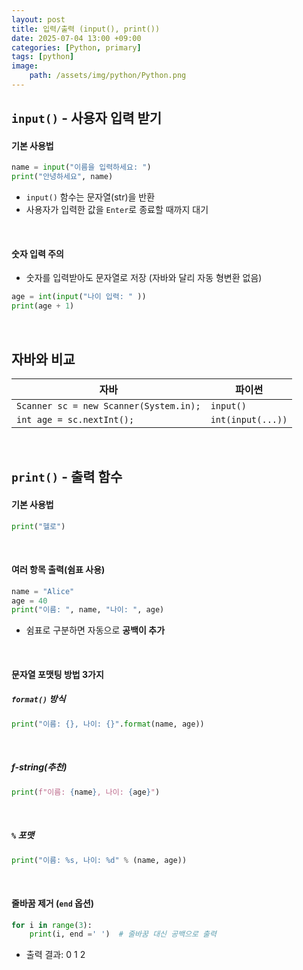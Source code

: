 ```yaml
---
layout: post
title: 입력/출력 (input(), print())
date: 2025-07-04 13:00 +09:00
categories: [Python, primary]
tags: [python]
image:
    path: /assets/img/python/Python.png
---
```


## `input()` - 사용자 입력 받기

#### 기본 사용법

```python
name = input("이름을 입력하세요: ")
print("안녕하세요", name)
```

- `input()` 함수는 문자열(str)을 반환
- 사용자가 입력한 값을 `Enter`로 종료할 때까지 대기

<br>

#### 숫자 입력 주의

- 숫자를 입력받아도 문자열로 저장 (자바와 달리 자동 형변환 없음)
  
```python
age = int(input("나이 입력: " ))
print(age + 1)
```

<br>

## 자바와 비교

| 자바                                     | 파이썬               |
| -------------------------------------- | ----------------- |
| `Scanner sc = new Scanner(System.in);` | `input()`         |
| `int age = sc.nextInt();`              | `int(input(...))` |

<br>

## `print()` - 출력 함수

#### 기본 사용법

```python
print("헬로")
```

<br>

#### 여러 항목 출력(쉼표 사용)

```python
name = "Alice"
age = 40
print("이름: ", name, "나이: ", age)
```

- 쉼표로 구분하면 자동으로 **공백이 추가**

<br>

#### 문자열 포맷팅 방법 3가지

##### `format()` 방식

```python
print("이름: {}, 나이: {}".format(name, age))
```

<br>

##### f-string(추천)

```python
print(f"이름: {name}, 나이: {age}")
```

<br>

##### `%` 포맷

```python
print("이름: %s, 나이: %d" % (name, age))
```

<br>

#### 줄바꿈 제거 (`end` 옵션)

```python
for i in range(3):
    print(i, end =' ')  # 줄바꿈 대신 공백으로 출력
```

- 출력 결과: 0 1 2

<br>